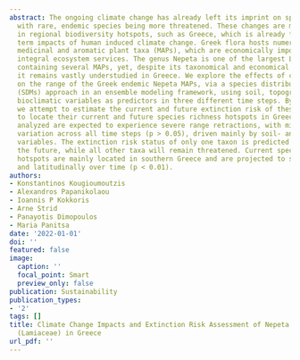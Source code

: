```yaml
---
abstract: The ongoing climate change has already left its imprint on species distributions,
  with rare, endemic species being more threatened. These changes are more prominent
  in regional biodiversity hotspots, such as Greece, which is already facing the short
  term impacts of human induced climate change. Greek flora hosts numerous endemic
  medicinal and aromatic plant taxa (MAPs), which are economically important and provide
  integral ecosystem services. The genus Nepeta is one of the largest Lamiaceae genera,
  containing several MAPs, yet, despite its taxonomical and economical significance,
  it remains vastly understudied in Greece. We explore the effects of climate change
  on the range of the Greek endemic Nepeta MAPs, via a species distribution models
  (SDMs) approach in an ensemble modeling framework, using soil, topographical and
  bioclimatic variables as predictors in three different time steps. By doing so,
  we attempt to estimate the current and future extinction risk of these taxa and
  to locate their current and future species richness hotspots in Greece. The taxa
  analyzed are expected to experience severe range retractions, with minor intraspecific
  variation across all time steps (p > 0.05), driven mainly by soil- and aridity-related
  variables. The extinction risk status of only one taxon is predicted to worsen in
  the future, while all other taxa will remain threatened. Current species richness
  hotspots are mainly located in southern Greece and are projected to shift both altitudinally
  and latitudinally over time (p < 0.01).
authors:
- Konstantinos Kougioumoutzis
- Alexandros Papanikolaou
- Ioannis P Kokkoris
- Arne Strid
- Panayotis Dimopoulos
- Maria Panitsa
date: '2022-01-01'
doi: ''
featured: false
image:
  caption: ''
  focal_point: Smart
  preview_only: false
publication: Sustainability
publication_types:
- '2'
tags: []
title: Climate Change Impacts and Extinction Risk Assessment of Nepeta Representatives
  (Lamiaceae) in Greece
url_pdf: ''
---
```

